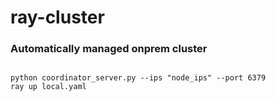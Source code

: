 # ray-cluster

### Automatically managed onprem cluster
<code>
python coordinator_server.py --ips "node_ips" --port 6379
ray up local.yaml
</code>
